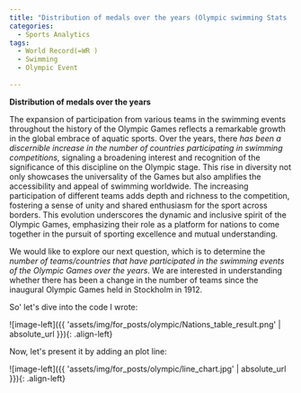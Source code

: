 ```yaml
---
title: "Distribution of medals over the years (Olympic swimming Stats : Part 2)"
categories:
  - Sports Analytics
tags:
  - World Record(=WR )
  - Swimming 
  - Olympic Event
  
---
```



**Distribution of medals over the years**


The expansion of participation from various teams in the swimming events throughout the history of the Olympic Games reflects a remarkable growth in the global embrace of aquatic sports. Over the years, there *has been a discernible increase in the number of countries participating in swimming competitions*, signaling a broadening interest and recognition of the significance of this discipline on the Olympic stage. This rise in diversity not only showcases the universality of the Games but also amplifies the accessibility and appeal of swimming worldwide. The increasing participation of different teams adds depth and richness to the competition, fostering a sense of unity and shared enthusiasm for the sport across borders. This evolution underscores the dynamic and inclusive spirit of the Olympic Games, emphasizing their role as a platform for nations to come together in the pursuit of sporting excellence and mutual understanding.


We would like to explore our next question, which is to determine the *number of teams/countries that have participated in the swimming events of the Olympic Games over the years*. We are interested in understanding whether there has been a change in the number of teams since the inaugural Olympic Games held in Stockholm in 1912.

So' let's dive into the code I wrote:

<script src="https://gist.github.com/AnalyticsForPleasure/89c4cfa1ce312e06a79f2c5f59124d0c.js"></script>

![image-left]({{ 'assets/img/for_posts/olympic/Nations_table_result.png' | absolute_url }}){: .align-left} 


Now, let's present it by adding an plot line:

![image-left]({{ 'assets/img/for_posts/olympic/line_chart.jpg' | absolute_url }}){: .align-left} 

